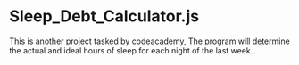 # Sleep_Debt_Calculator.js
This is another project tasked by codeacademy, The program will determine the actual and ideal hours of sleep for each night of the last week.

